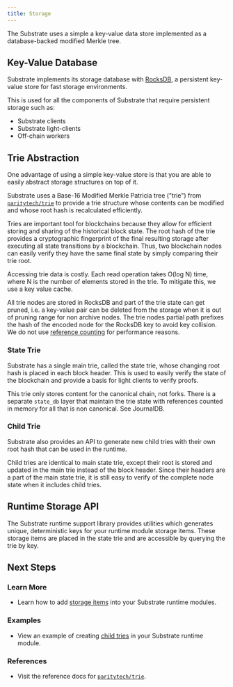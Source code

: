 ```yaml
---
title: Storage
---
```


The Substrate uses a simple a key-value data store implemented as a
database-backed modified Merkle tree.

## Key-Value Database

Substrate implements its storage database with [RocksDB](https://rocksdb.org/),
a persistent key-value store for fast storage environments.

This is used for all the components of Substrate that require persistent
storage such as:

- Substrate clients
- Substrate light-clients
- Off-chain workers

## Trie Abstraction

One advantage of using a simple key-value store is that you are able to easily
abstract storage structures on top of it.

Substrate uses a Base-16 Modified Merkle Patricia tree ("trie") from
[`paritytech/trie`](https://github.com/paritytech/trie) to provide a trie
structure whose contents can be modified and whose root hash is recalculated
efficiently.

Tries are important tool for blockchains because they allow for efficient
storing and sharing of the historical block state. The root hash of the trie
provides a cryptographic fingerprint of the final resulting storage after
executing all state transitions by a blockchain. Thus, two blockchain nodes can
easily verify they have the same final state by simply comparing their trie
root.

Accessing trie data is costly. Each read operation takes O(log N) time, where N
is the number of elements stored in the trie. To mitigate this, we use a key
value cache.

All trie nodes are stored in RocksDB and part of the trie state can get pruned,
i.e. a key-value pair can be deleted from the storage when it is out of pruning
range for non archive nodes. The trie nodes partial path prefixes the hash of
the encoded node for the RocksDB key to avoid key collision. We do not use
[reference counting](http://en.wikipedia.org/wiki/Reference_counting) for
performance reasons.

### State Trie

Substrate has a single main trie, called the state trie, whose changing root
hash is placed in each block header. This is used to easily verify the state of
the blockchain and provide a basis for light clients to verify proofs.

This trie only stores content for the canonical chain, not forks. There is a
separate `state_db` layer that maintain the trie state with references counted
in memory for all that is non canonical. See JournalDB.

### Child Trie

Substrate also provides an API to generate new child tries with their own root
hash that can be used in the runtime.

Child tries are identical to main state trie, except their root is stored and
updated in the main trie instead of the block header. Since their headers are a
part of the main state trie, it is still easy to verify of the complete node
state when it includes child tries.

## Runtime Storage API

The Substrate runtime support library provides utilities which generates unique,
deterministic keys for your runtime module storage items. These storage items
are placed in the state trie and are accessible by querying the trie by key.

## Next Steps

### Learn More

- Learn how to add [storage items](development/module/storage.md) into your
  Substrate runtime modules.

### Examples

- View an example of creating [child tries]() in your Substrate runtime module.

### References

- Visit the reference docs for
  [`paritytech/trie`](https://substrate.dev/rustdocs/master/trie_db/trait.Trie.html).
